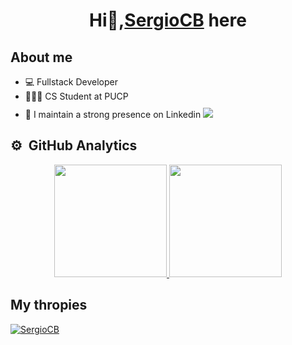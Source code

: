 <div align="center">
<h1 align="center">Hi👋,<a href="#">SergioCB</a> here</h1>
</div>

## About me

- 💻 Fullstack Developer
- 🧑🏻‍🎓 CS Student at PUCP
- 💪 I maintain a strong presence on Linkedin <a href="https://www.linkedin.com/in/sergio-chumbimuni-372280245/"><img src="https://img.icons8.com/?size=20&id=85141&format=png&color=1665B4" style="padding-top: 10px"/></a>

## ⚙️ &nbsp;GitHub Analytics

<p align="center">
<a href="https://github.com/SergioCB20">
  <img height="180em" src="https://github-readme-stats-eight-theta.vercel.app/api?username=SergioCB20&show_icons=true&theme=algolia&include_all_commits=true&count_private=true"/>
  <img height="180em" src="https://github-readme-stats-eight-theta.vercel.app/api/top-langs/?username=SergioCB20&layout=compact&langs_count=8&theme=algolia"/>
</a>
</p>

## My thropies
<p align="left"> <a href="https://github.com/ryo-ma/github-profile-trophy"><img src="https://github-profile-trophy.vercel.app/?username=SergioCB" alt="SergioCB" /></a> </p>

